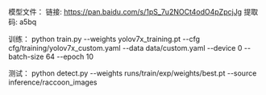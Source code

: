 模型文件：
链接: https://pan.baidu.com/s/1pS_7u2NOCt4odO4pZpcjJg 提取码: a5bq 


训练：
 python train.py --weights yolov7x_training.pt --cfg cfg/training/yolov7x_custom.yaml --data data/custom.yaml --device 0 --batch-size 64 --epoch 10
 
测试：
 python detect.py --weights runs/train/exp/weights/best.pt --source inference/raccoon_images
